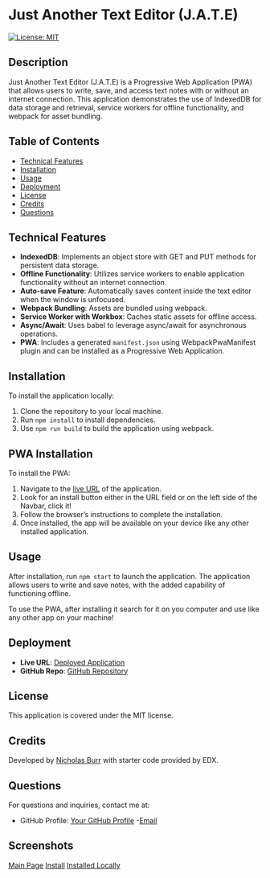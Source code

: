 # Just Another Text Editor (J.A.T.E)

[![License: MIT](https://img.shields.io/badge/License-MIT-yellow.svg)](https://opensource.org/licenses/MIT)

## Description
Just Another Text Editor (J.A.T.E) is a Progressive Web Application (PWA) that allows users to write, save, and access text notes with or without an internet connection. This application demonstrates the use of IndexedDB for data storage and retrieval, service workers for offline functionality, and webpack for asset bundling.

## Table of Contents
- [Technical Features](#technical-features)
- [Installation](#installation)
- [Usage](#usage)
- [Deployment](#deployment)
- [License](#license)
- [Credits](#credits)
- [Questions](#questions)

## Technical Features
- **IndexedDB**: Implements an object store with GET and PUT methods for persistent data storage.
- **Offline Functionality**: Utilizes service workers to enable application functionality without an internet connection.
- **Auto-save Feature**: Automatically saves content inside the text editor when the window is unfocused.
- **Webpack Bundling**: Assets are bundled using webpack.
- **Service Worker with Workbox**: Caches static assets for offline access.
- **Async/Await**: Uses babel to leverage async/await for asynchronous operations.
- **PWA**: Includes a generated `manifest.json` using WebpackPwaManifest plugin and can be installed as a Progressive Web Application.

## Installation
To install the application locally:
1. Clone the repository to your local machine.
2. Run `npm install` to install dependencies.
3. Use `npm run build` to build the application using webpack.

## PWA Installation
To install the PWA:
1. Navigate to the [live URL](https://text-editor-pwa-production.up.railway.app/) of the application.
2. Look for an install button either in the URL field or on the left side of the Navbar, click it!
3. Follow the browser’s instructions to complete the installation.
4. Once installed, the app will be available on your device like any other installed application.

## Usage 
After installation, run `npm start` to launch the application. The application allows users to write and save notes, with the added capability of functioning offline.

To use the PWA, after installing it search for it on you computer and use like any other app on your machine!

## Deployment
- **Live URL**: [Deployed Application](https://text-editor-pwa-production.up.railway.app/)
- **GitHub Repo**: [GitHub Repository](https://github.com/itsmenickfromschool/Text-Editor-PWA) 

## License
This application is covered under the MIT license.

## Credits
Developed by [Nicholas Burr](https://github.com/itsmenickfromschool) with starter code provided by EDX.

## Questions
For questions and inquiries, contact me at:
- GitHub Profile: [Your GitHub Profile](https://github.com/itsmenickfromschool)
-[Email](mailto:nicholasstclairburr@gmail.com)

## Screenshots
[Main Page](./screenshots/mainsite.png)
[Install](./screenshots/install.png)
[Installed Locally](./screenshots/beans.png)

